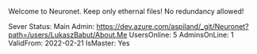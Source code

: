 Welcome to Neuronet.
Keep only ethernal files!
No redundancy allowed!

Sever Status:
Main Admin: https://dev.azure.com/aspiland/_git/Neuronet?path=/users/LukaszBabut/About.Me
UsersOnline:	5
AdminsOnLine:	1
ValidFrom: 2022-02-21
IsMaster: Yes